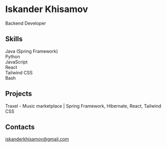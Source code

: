 # Iskander Khisamov
Backend Developer
## Skills
Java (Spring Framework)  
Python  
JavaScript  
React  
Tailwind CSS  
Bash  
## Projects
Traxel - Music marketplace | Spring Framework, Hibernate, React, Tailwind CSS
## Contacts  
iskanderkhisamov@gmail.com
